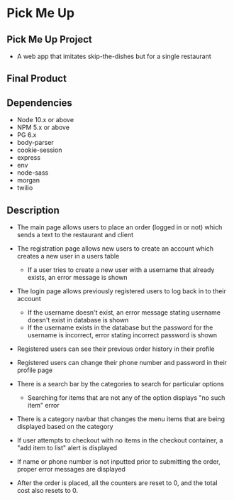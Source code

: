 Pick Me Up 
=========

## Pick Me Up Project

- A web app that imitates skip-the-dishes but for a single restaurant

## Final Product

## Dependencies

- Node 10.x or above
- NPM 5.x or above
- PG 6.x
- body-parser
- cookie-session
- express
- env
- node-sass
- morgan
- twilio

## Description

- The main page allows users to place an order (logged in or not) which sends a text to the restaurant and client

- The registration page allows new users to create an account which creates a new user in a users table
  - If a user tries to create a new user with a username that already exists, an error message is shown

- The login page allows previously registered users to log back in to their account
  - If the username doesn't exist, an error message stating username doesn't exist in database is shown
  - If the username exists in the database but the password for the username is incorrect, error stating incorrect password is shown

- Registered users can see their previous order history in their profile

- Registered users can change their phone number and password in their profile page

- There is a search bar by the categories to search for particular options
  - Searching for items that are not any of the option displays "no such item" error

- There is a category navbar that changes the menu items that are being displayed based on the category

- If user attempts to checkout with no items in the checkout container, a "add item to list" alert is displayed

- If name or phone number is not inputted prior to submitting the order, proper error messages are displayed

- After the order is placed, all the counters are reset to 0, and the total cost also resets to 0.

